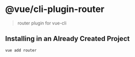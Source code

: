 # @vue/cli-plugin-router

> router plugin for vue-cli

## Installing in an Already Created Project

```bash
vue add router
```
